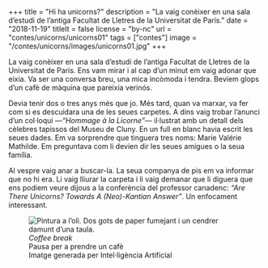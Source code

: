 +++
title = "Hi ha unicorns?"
description = "La vaig conèixer en una sala d’estudi de l’antiga Facultat de Lletres de la Universitat de París."
date = "2018-11-19"
titleIt = false
license = "by-nc"
url = "contes/unicorns/unicorns01"
tags = ["contes"]
image = "/contes/unicorns/images/unicorns01.jpg"
+++

La vaig conèixer en una sala d’estudi de l’antiga Facultat de Lletres de la Universitat de París. Ens vam mirar i al cap d’un minut em vaig adonar que eixia. Va ser una conversa breu, una mica incòmoda i tendra. Bevíem glops d’un cafè de màquina que pareixia verinós.

Devia tenir dos o tres anys més que jo. Més tard, quan va marxar, va fer com si es descuidara una de les seues carpetes. A dins vaig trobar l’anunci d’un col·loqui —*“Hommage à la Licorne”*— il·lustrat amb un detall dels cèlebres tapissos del Museu de Cluny. En un full en blanc havia escrit les seues dades. Em va sorprendre que tinguera tres noms: Marie Valérie Mathilde. Em preguntava com li devien dir les seues amigues o la seua família.

Al vespre vaig anar a buscar-la. La seua companya de pis em va informar que no hi era. Li vaig lliurar la carpeta i li vaig demanar que li diguera que ens podíem veure dijous a la conferència del professor canadenc: *“Are There Unicorns? Towards A (Neo)-Kantian Answer”*. Un enfocament interessant.

<figure class="illustration"><img src="/contes/unicorns/images/unicorns01.jpg" alt="Pintura a l’oli. Dos gots de paper fumejant i un cendrer damunt d’una taula."><figcaption><em>Coffee break</em><br>Pausa per a prendre un cafè<br><span class="ai-disclaimer">Imatge generada per Intel·ligència Artificial</span></figcaption></figure>

